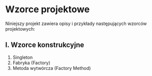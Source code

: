 # Wzorce projektowe

Niniejszy projekt zawiera opisy i przykłady następujących wzorców projektowych:

## I. Wzorce konstrukcyjne

1. Singleton
2. Fabryka (Factory)
3. Metoda wytwórcza (Factory Method)

<!-- ## II.  -->
